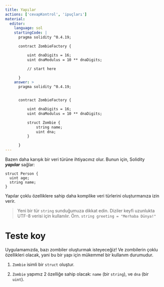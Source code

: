 ```yaml
---
title: Yapılar
actions: ['cevapKontrol', 'ipuçları']
material:
  editor:
    language: sol
    startingCode: |
      pragma solidity ^0.4.19;

      contract ZombieFactory {

          uint dnaDigits = 16;
          uint dnaModulus = 10 ** dnaDigits;

          // start here

      }
    answer: >
      pragma solidity ^0.4.19;


      contract ZombieFactory {

          uint dnaDigits = 16;
          uint dnaModulus = 10 ** dnaDigits;

          struct Zombie {
              string name;
              uint dna;
          }

      }
---
```


Bazen daha karışık bir veri türüne ihtiyacınız olur. Bunun için, Solidity **_yapılar_** sağlar:

```
struct Person {
  uint age;
  string name;
}

```

Yapılar çoklu özelliklere sahip daha komplike veri türlerini oluşturmanıza izin verir.

> Yeni bir tür `string` sunduğumuza dikkat edin. Diziler keyfi uzunlukta UTF-8 verisi için kullanılır. Örn. `string greeting = "Merhaba Dünya!"`

# Teste koy

Uygulamamızda, bazı zombiler oluşturmak isteyeceğiz! Ve zombilerin çoklu özellikleri olacak, yani bu bir yapı için mükemmel bir kullanım durumudur.

1. `Zombie` isimli bir `struct` oluştur.

2. `Zombie` yapımız 2 özelliğe sahip olacak: `name` (bir `string`), ve `dna` (bir `uint`).
